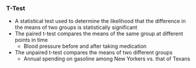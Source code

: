 ### T-Test
* A statistical test used to determine the likelihood that the difference in the means of two groups is statistically significant
* The paired t-test compares the means of the same group at different points in time
    * Blood pressure before and after taking medication
* The unpaired t-test compares the means of two different groups
    * Annual spending on gasoline among New Yorkers vs. that of Texans
 
 